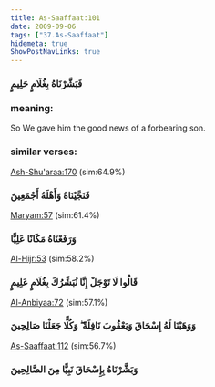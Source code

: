 ```yaml
---
title: As-Saaffaat:101
date: 2009-09-06
tags: ["37.As-Saaffaat"]
hidemeta: true 
ShowPostNavLinks: true 
---
```

### فَبَشَّرْنَاهُ بِغُلَامٍ حَلِيمٍ
### meaning: 
So We gave him the good news of a forbearing son.
### similar verses: 

[Ash-Shu'araa:170](/26/170) (sim:64.9%)

### فَنَجَّيْنَاهُ وَأَهْلَهُ أَجْمَعِينَ

[Maryam:57](/19/57) (sim:61.4%)

### وَرَفَعْنَاهُ مَكَانًا عَلِيًّا

[Al-Hijr:53](/15/53) (sim:58.2%)

### قَالُوا لَا تَوْجَلْ إِنَّا نُبَشِّرُكَ بِغُلَامٍ عَلِيمٍ

[Al-Anbiyaa:72](/21/72) (sim:57.1%)

### وَوَهَبْنَا لَهُ إِسْحَاقَ وَيَعْقُوبَ نَافِلَةً ۖ وَكُلًّا جَعَلْنَا صَالِحِينَ

[As-Saaffaat:112](/37/112) (sim:56.7%)

### وَبَشَّرْنَاهُ بِإِسْحَاقَ نَبِيًّا مِنَ الصَّالِحِينَ
